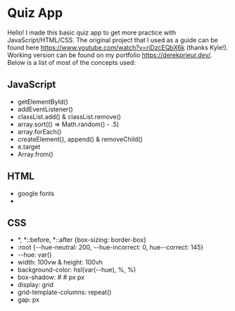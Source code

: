 # Quiz App
Hello! I made this basic quiz app to get more practice with JavaScript/HTML/CSS. The original project that I used as a guide can be found here https://www.youtube.com/watch?v=riDzcEQbX6k (thanks Kyle!). Working version can be found on my portfolio https://derekprieur.dev/. Below is a list of most of the concepts used:
## JavaScript
  - getElementById()
  - addEventListener()
  - classList.add() & classList.remove()
  - array.sort(() => Math.random() - .5)
  - array.forEach()
  - createElement(), append() & removeChild()
  - e.target
  - Array.from()
  
## HTML
  - google fonts
  - 

## CSS
  - *, *::before, *::after {box-sizing: border-box}
  - :root {--hue-neutral: 200, --hue-incorrect: 0, hue--correct: 145}
  - --hue: var()
  - width: 100vw & height: 100vh
  - background-color: hsl(var(--hue), %, %)
  - box-shadow: # # px px
  - display: grid
  - grid-template-columns: repeat()
  - gap: px
